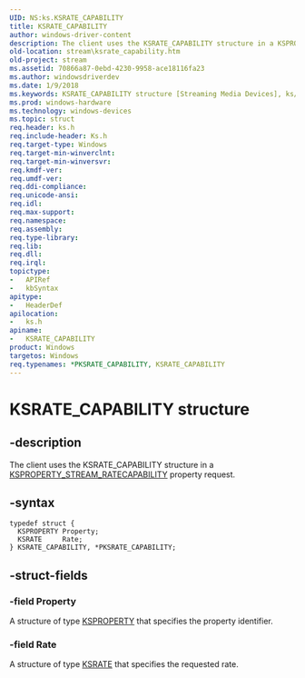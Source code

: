```yaml
---
UID: NS:ks.KSRATE_CAPABILITY
title: KSRATE_CAPABILITY
author: windows-driver-content
description: The client uses the KSRATE_CAPABILITY structure in a KSPROPERTY_STREAM_RATECAPABILITY property request.
old-location: stream\ksrate_capability.htm
old-project: stream
ms.assetid: 70866a87-0ebd-4230-9958-ace18116fa23
ms.author: windowsdriverdev
ms.date: 1/9/2018
ms.keywords: KSRATE_CAPABILITY structure [Streaming Media Devices], ks/PKSRATE_CAPABILITY, PKSRATE_CAPABILITY, stream.ksrate_capability, PKSRATE_CAPABILITY structure pointer [Streaming Media Devices], ks/KSRATE_CAPABILITY, ks-struct_4697e3ed-7ef5-4278-be5f-96083d755ab0.xml, KSRATE_CAPABILITY, *PKSRATE_CAPABILITY
ms.prod: windows-hardware
ms.technology: windows-devices
ms.topic: struct
req.header: ks.h
req.include-header: Ks.h
req.target-type: Windows
req.target-min-winverclnt: 
req.target-min-winversvr: 
req.kmdf-ver: 
req.umdf-ver: 
req.ddi-compliance: 
req.unicode-ansi: 
req.idl: 
req.max-support: 
req.namespace: 
req.assembly: 
req.type-library: 
req.lib: 
req.dll: 
req.irql: 
topictype: 
-	APIRef
-	kbSyntax
apitype: 
-	HeaderDef
apilocation: 
-	ks.h
apiname: 
-	KSRATE_CAPABILITY
product: Windows
targetos: Windows
req.typenames: *PKSRATE_CAPABILITY, KSRATE_CAPABILITY
---
```


# KSRATE_CAPABILITY structure


## -description


The client uses the KSRATE_CAPABILITY structure in a <a href="https://msdn.microsoft.com/library/windows/hardware/ff565756">KSPROPERTY_STREAM_RATECAPABILITY</a> property request.


## -syntax


````
typedef struct {
  KSPROPERTY Property;
  KSRATE     Rate;
} KSRATE_CAPABILITY, *PKSRATE_CAPABILITY;
````


## -struct-fields




### -field Property

A structure of type <a href="..\ks\nf-ks-ikscontrol-ksproperty.md">KSPROPERTY</a> that specifies the property identifier.


### -field Rate

A structure of type <a href="..\ks\ns-ks-ksrate.md">KSRATE</a> that specifies the requested rate.

